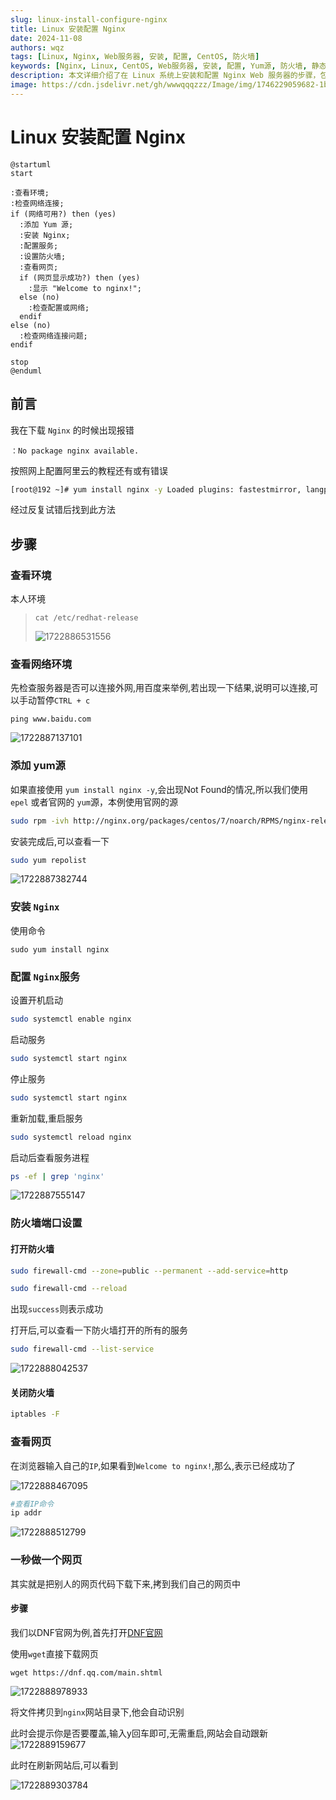 ```yaml
---
slug: linux-install-configure-nginx
title: Linux 安装配置 Nginx
date: 2024-11-08
authors: wqz
tags: [Linux, Nginx, Web服务器, 安装, 配置, CentOS, 防火墙]
keywords: [Nginx, Linux, CentOS, Web服务器, 安装, 配置, Yum源, 防火墙, 静态网页]
description: 本文详细介绍了在 Linux 系统上安装和配置 Nginx Web 服务器的步骤，包括添加Yum 源、安装Nginx、配置服务、设置防火墙以及测试网页访问。
image: https://cdn.jsdelivr.net/gh/wwwqqqzzz/Image/img/1746229059682-1ba24b444eeff0841d5cbc4483ee61d7.png
---
```


<!-- truncate -->

# Linux 安装配置 Nginx



```plantuml
@startuml
start

:查看环境;
:检查网络连接;
if (网络可用?) then (yes)
  :添加 Yum 源;
  :安装 Nginx;
  :配置服务;
  :设置防火墙;
  :查看网页;
  if (网页显示成功?) then (yes)
    :显示 "Welcome to nginx!";
  else (no)
    :检查配置或网络;
  endif
else (no)
  :检查网络连接问题;
endif

stop
@enduml
```



## 前言

我在下载 `Nginx` 的时候出现报错

```
：No package nginx available.
```

按照网上配置阿里云的教程还有或有错误

```bash
[root@192 ~]# yum install nginx -y Loaded plugins: fastestmirror, langpacks Loading mirror speeds from cached hostfile  * base: mirrors.aliyun.com  * extras: mirrors.aliyun.com  * updates: mirrors.aliyun.com No package nginx available. Error: Nothing
```

经过反复试错后找到此方法



## 步骤

### 查看环境

本人环境

> ```basj
> cat /etc/redhat-release 
> ```
>
> ![1722886531556](https://cdn.jsdelivr.net/gh/wwwqqqzzz/Image/img/1722886531556.png)

### 查看网络环境

先检查服务器是否可以连接外网,用百度来举例,若出现一下结果,说明可以连接,可以手动暂停`CTRL + c`

```
ping www.baidu.com
```

![1722887137101](https://cdn.jsdelivr.net/gh/wwwqqqzzz/Image/img/1722887137101.png)

### 添加 yum源

如果直接使用 ` yum install nginx -y `,会出现Not Found的情况,所以我们使用 `epel` 或者官网的 `yum`源，本例使用官网的源

```bash
sudo rpm -ivh http://nginx.org/packages/centos/7/noarch/RPMS/nginx-release-centos-7-0.el7.ngx.noarch.rpm
```

安装完成后,可以查看一下

```bash
sudo yum repolist
```

![1722887382744](https://cdn.jsdelivr.net/gh/wwwqqqzzz/Image/img/1722887382744.png)

 

### 安装 `Nginx`

使用命令

```bahs
sudo yum install nginx
```



### 配置 `Nginx`服务

设置开机启动

``` bash
sudo systemctl enable nginx
```

启动服务

``` bash
sudo systemctl start nginx
```

停止服务

``` bash
sudo systemctl start nginx
```

重新加载,重启服务

```bash
sudo systemctl reload nginx
```

启动后查看服务进程

``` bash
ps -ef | grep 'nginx'
```

![1722887555147](https://cdn.jsdelivr.net/gh/wwwqqqzzz/Image/img/1722887555147.png)



### 防火墙端口设置

#### 打开防火墙

```bash
sudo firewall-cmd --zone=public --permanent --add-service=http

sudo firewall-cmd --reload

```

出现`success`则表示成功

打开后,可以查看一下防火墙打开的所有的服务

```bash
sudo firewall-cmd --list-service
```

![1722888042537](https://cdn.jsdelivr.net/gh/wwwqqqzzz/Image/img/1722888042537.png)



#### 关闭防火墙

```bash
iptables -F
```



### 查看网页

在浏览器输入自己的`IP`,如果看到`Welcome to nginx!`,那么,表示已经成功了

![1722888467095](https://cdn.jsdelivr.net/gh/wwwqqqzzz/Image/img/1722888467095.png)

```bash
#查看IP命令
ip addr
```

![1722888512799](https://cdn.jsdelivr.net/gh/wwwqqqzzz/Image/img/1722888512799.png)



### 一秒做一个网页

其实就是把别人的网页代码下载下来,拷到我们自己的网页中

#### 步骤

我们以DNF官网为例,首先打开[DNF官网](https://dnf.qq.com/main.shtml)

使用`wget`直接下载网页

```
wget https://dnf.qq.com/main.shtml
```

![1722888978933](https://cdn.jsdelivr.net/gh/wwwqqqzzz/Image/img/1722888978933.png)

将文件拷贝到`nginx`网站目录下,他会自动识别

 此时会提示你是否要覆盖,输入y回车即可,无需重启,网站会自动跟新![1722889159677](https://cdn.jsdelivr.net/gh/wwwqqqzzz/Image/img/1722889159677.png)

此时在刷新网站后,可以看到

![1722889303784](https://cdn.jsdelivr.net/gh/wwwqqqzzz/Image/img/1722889303784.png)


